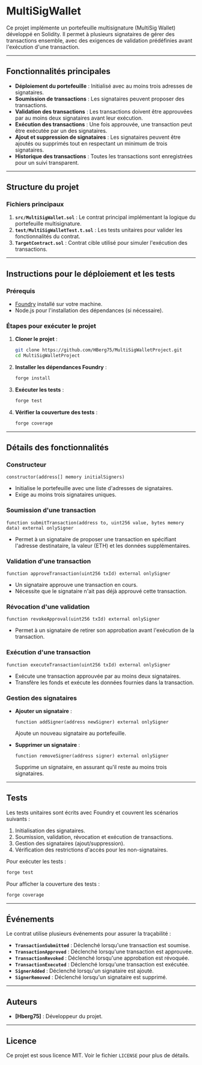 # MultiSigWallet

Ce projet implémente un portefeuille multisignature (MultiSig Wallet) développé en Solidity. Il permet à plusieurs signataires de gérer des transactions ensemble, avec des exigences de validation prédéfinies avant l'exécution d'une transaction.

---

## Fonctionnalités principales

- **Déploiement du portefeuille** : Initialisé avec au moins trois adresses de signataires.
- **Soumission de transactions** : Les signataires peuvent proposer des transactions.
- **Validation des transactions** : Les transactions doivent être approuvées par au moins deux signataires avant leur exécution.
- **Exécution des transactions** : Une fois approuvée, une transaction peut être exécutée par un des signataires.
- **Ajout et suppression de signataires** : Les signataires peuvent être ajoutés ou supprimés tout en respectant un minimum de trois signataires.
- **Historique des transactions** : Toutes les transactions sont enregistrées pour un suivi transparent.

---

## Structure du projet

### **Fichiers principaux**

1. **`src/MultiSigWallet.sol`** : Le contrat principal implémentant la logique du portefeuille multisignature.
2. **`test/MultiSigWalletTest.t.sol`** : Les tests unitaires pour valider les fonctionnalités du contrat.
3. **`TargetContract.sol`** : Contrat cible utilisé pour simuler l'exécution des transactions.

---

## Instructions pour le déploiement et les tests

### **Prérequis**

- [Foundry](https://book.getfoundry.sh/) installé sur votre machine.
- Node.js pour l'installation des dépendances (si nécessaire).

### **Étapes pour exécuter le projet**

1. **Cloner le projet** :
   ```bash
   git clone https://github.com/HBerg75/MultiSigWalletProject.git
   cd MultiSigWalletProject
   ```

2. **Installer les dépendances Foundry** :
   ```bash
   forge install
   ```

3. **Exécuter les tests** :
   ```bash
   forge test
   ```

4. **Vérifier la couverture des tests** :
   ```bash
   forge coverage
   ```

---

## Détails des fonctionnalités

### **Constructeur**

```solidity
constructor(address[] memory initialSigners)
```
- Initialise le portefeuille avec une liste d'adresses de signataires.
- Exige au moins trois signataires uniques.

### **Soumission d'une transaction**

```solidity
function submitTransaction(address to, uint256 value, bytes memory data) external onlySigner
```
- Permet à un signataire de proposer une transaction en spécifiant l'adresse destinataire, la valeur (ETH) et les données supplémentaires.

### **Validation d'une transaction**

```solidity
function approveTransaction(uint256 txId) external onlySigner
```
- Un signataire approuve une transaction en cours.
- Nécessite que le signataire n'ait pas déjà approuvé cette transaction.

### **Révocation d'une validation**

```solidity
function revokeApproval(uint256 txId) external onlySigner
```
- Permet à un signataire de retirer son approbation avant l'exécution de la transaction.

### **Exécution d'une transaction**

```solidity
function executeTransaction(uint256 txId) external onlySigner
```
- Exécute une transaction approuvée par au moins deux signataires.
- Transfère les fonds et exécute les données fournies dans la transaction.

### **Gestion des signataires**

- **Ajouter un signataire** :
  ```solidity
  function addSigner(address newSigner) external onlySigner
  ```
  Ajoute un nouveau signataire au portefeuille.

- **Supprimer un signataire** :
  ```solidity
  function removeSigner(address signer) external onlySigner
  ```
  Supprime un signataire, en assurant qu'il reste au moins trois signataires.

---

## Tests

Les tests unitaires sont écrits avec Foundry et couvrent les scénarios suivants :

1. Initialisation des signataires.
2. Soumission, validation, révocation et exécution de transactions.
3. Gestion des signataires (ajout/suppression).
4. Vérification des restrictions d'accès pour les non-signataires.

Pour exécuter les tests :
```bash
forge test
```

Pour afficher la couverture des tests :
```bash
forge coverage
```

---

## Événements

Le contrat utilise plusieurs événements pour assurer la traçabilité :

- **`TransactionSubmitted`** : Déclenché lorsqu'une transaction est soumise.
- **`TransactionApproved`** : Déclenché lorsqu'une transaction est approuvée.
- **`TransactionRevoked`** : Déclenché lorsqu'une approbation est révoquée.
- **`TransactionExecuted`** : Déclenché lorsqu'une transaction est exécutée.
- **`SignerAdded`** : Déclenché lorsqu'un signataire est ajouté.
- **`SignerRemoved`** : Déclenché lorsqu'un signataire est supprimé.

---

## Auteurs

- **[Hberg75]** : Développeur du projet.

---

## Licence

Ce projet est sous licence MIT. Voir le fichier `LICENSE` pour plus de détails.
